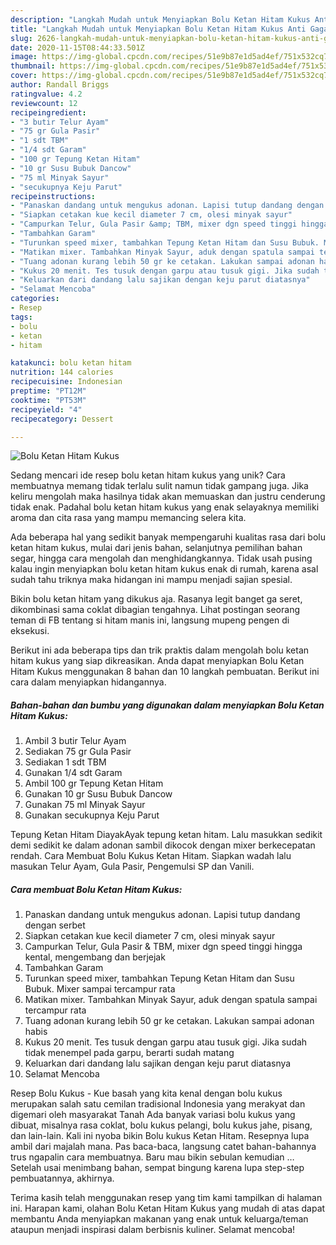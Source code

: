 ```yaml
---
description: "Langkah Mudah untuk Menyiapkan Bolu Ketan Hitam Kukus Anti Gagal"
title: "Langkah Mudah untuk Menyiapkan Bolu Ketan Hitam Kukus Anti Gagal"
slug: 2626-langkah-mudah-untuk-menyiapkan-bolu-ketan-hitam-kukus-anti-gagal
date: 2020-11-15T08:44:33.501Z
image: https://img-global.cpcdn.com/recipes/51e9b87e1d5ad4ef/751x532cq70/bolu-ketan-hitam-kukus-foto-resep-utama.jpg
thumbnail: https://img-global.cpcdn.com/recipes/51e9b87e1d5ad4ef/751x532cq70/bolu-ketan-hitam-kukus-foto-resep-utama.jpg
cover: https://img-global.cpcdn.com/recipes/51e9b87e1d5ad4ef/751x532cq70/bolu-ketan-hitam-kukus-foto-resep-utama.jpg
author: Randall Briggs
ratingvalue: 4.2
reviewcount: 12
recipeingredient:
- "3 butir Telur Ayam"
- "75 gr Gula Pasir"
- "1 sdt TBM"
- "1/4 sdt Garam"
- "100 gr Tepung Ketan Hitam"
- "10 gr Susu Bubuk Dancow"
- "75 ml Minyak Sayur"
- "secukupnya Keju Parut"
recipeinstructions:
- "Panaskan dandang untuk mengukus adonan. Lapisi tutup dandang dengan serbet"
- "Siapkan cetakan kue kecil diameter 7 cm, olesi minyak sayur"
- "Campurkan Telur, Gula Pasir &amp; TBM, mixer dgn speed tinggi hingga kental, mengembang dan berjejak"
- "Tambahkan Garam"
- "Turunkan speed mixer, tambahkan Tepung Ketan Hitam dan Susu Bubuk. Mixer sampai tercampur rata"
- "Matikan mixer. Tambahkan Minyak Sayur, aduk dengan spatula sampai tercampur rata"
- "Tuang adonan kurang lebih 50 gr ke cetakan. Lakukan sampai adonan habis"
- "Kukus 20 menit. Tes tusuk dengan garpu atau tusuk gigi. Jika sudah tidak menempel pada garpu, berarti sudah matang"
- "Keluarkan dari dandang lalu sajikan dengan keju parut diatasnya"
- "Selamat Mencoba"
categories:
- Resep
tags:
- bolu
- ketan
- hitam

katakunci: bolu ketan hitam 
nutrition: 144 calories
recipecuisine: Indonesian
preptime: "PT12M"
cooktime: "PT53M"
recipeyield: "4"
recipecategory: Dessert

---
```



![Bolu Ketan Hitam Kukus](https://img-global.cpcdn.com/recipes/51e9b87e1d5ad4ef/751x532cq70/bolu-ketan-hitam-kukus-foto-resep-utama.jpg)

Sedang mencari ide resep bolu ketan hitam kukus yang unik? Cara membuatnya memang tidak terlalu sulit namun tidak gampang juga. Jika keliru mengolah maka hasilnya tidak akan memuaskan dan justru cenderung tidak enak. Padahal bolu ketan hitam kukus yang enak selayaknya memiliki aroma dan cita rasa yang mampu memancing selera kita.

Ada beberapa hal yang sedikit banyak mempengaruhi kualitas rasa dari bolu ketan hitam kukus, mulai dari jenis bahan, selanjutnya pemilihan bahan segar, hingga cara mengolah dan menghidangkannya. Tidak usah pusing kalau ingin menyiapkan bolu ketan hitam kukus enak di rumah, karena asal sudah tahu triknya maka hidangan ini mampu menjadi sajian spesial.

Bikin bolu ketan hitam yang dikukus aja. Rasanya legit banget ga seret, dikombinasi sama coklat dibagian tengahnya. Lihat postingan seorang teman di FB tentang si hitam manis ini, langsung mupeng pengen di eksekusi.


Berikut ini ada beberapa tips dan trik praktis dalam mengolah bolu ketan hitam kukus yang siap dikreasikan. Anda dapat menyiapkan Bolu Ketan Hitam Kukus menggunakan 8 bahan dan 10 langkah pembuatan. Berikut ini cara dalam menyiapkan hidangannya.

<!--inarticleads1-->

##### Bahan-bahan dan bumbu yang digunakan dalam menyiapkan Bolu Ketan Hitam Kukus:

1. Ambil 3 butir Telur Ayam
1. Sediakan 75 gr Gula Pasir
1. Sediakan 1 sdt TBM
1. Gunakan 1/4 sdt Garam
1. Ambil 100 gr Tepung Ketan Hitam
1. Gunakan 10 gr Susu Bubuk Dancow
1. Gunakan 75 ml Minyak Sayur
1. Gunakan secukupnya Keju Parut


Tepung Ketan Hitam DiayakAyak tepung ketan hitam. Lalu masukkan sedikit demi sedikit ke dalam adonan sambil dikocok dengan mixer berkecepatan rendah. Cara Membuat Bolu Kukus Ketan Hitam. Siapkan wadah lalu masukan Telur Ayam, Gula Pasir, Pengemulsi SP dan Vanili. 

<!--inarticleads2-->

##### Cara membuat Bolu Ketan Hitam Kukus:

1. Panaskan dandang untuk mengukus adonan. Lapisi tutup dandang dengan serbet
1. Siapkan cetakan kue kecil diameter 7 cm, olesi minyak sayur
1. Campurkan Telur, Gula Pasir &amp; TBM, mixer dgn speed tinggi hingga kental, mengembang dan berjejak
1. Tambahkan Garam
1. Turunkan speed mixer, tambahkan Tepung Ketan Hitam dan Susu Bubuk. Mixer sampai tercampur rata
1. Matikan mixer. Tambahkan Minyak Sayur, aduk dengan spatula sampai tercampur rata
1. Tuang adonan kurang lebih 50 gr ke cetakan. Lakukan sampai adonan habis
1. Kukus 20 menit. Tes tusuk dengan garpu atau tusuk gigi. Jika sudah tidak menempel pada garpu, berarti sudah matang
1. Keluarkan dari dandang lalu sajikan dengan keju parut diatasnya
1. Selamat Mencoba


Resep Bolu Kukus - Kue basah yang kita kenal dengan bolu kukus merupakan salah satu cemilan tradisional Indonesia yang merakyat dan digemari oleh masyarakat Tanah Ada banyak variasi bolu kukus yang dibuat, misalnya rasa coklat, bolu kukus pelangi, bolu kukus jahe, pisang, dan lain-lain. Kali ini nyoba bikin Bolu kukus Ketan Hitam. Resepnya lupa ambil dari majalah mana. Pas baca-baca, langsung catet bahan-bahannya trus ngapalin cara membuatnya. Baru mau bikin sebulan kemudian … Setelah usai menimbang bahan, sempat bingung karena lupa step-step pembuatannya, akhirnya. 

Terima kasih telah menggunakan resep yang tim kami tampilkan di halaman ini. Harapan kami, olahan Bolu Ketan Hitam Kukus yang mudah di atas dapat membantu Anda menyiapkan makanan yang enak untuk keluarga/teman ataupun menjadi inspirasi dalam berbisnis kuliner. Selamat mencoba!
